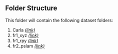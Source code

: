 ## Folder Structure

This folder will contain the following dataset folders:

1. Carla [_(link)_](https://github.com/qiaoxu123/Self-Driving-Cars/tree/master/Part3-Visual_Perception_for_Self-Driving_Cars/Module2-Visual_Features-Detection_Description_and_Matching/Homework/data)
2. fr1_xyz [_(link)_](https://vision.in.tum.de/rgbd/dataset/freiburg1/rgbd_dataset_freiburg1_xyz.tgz)
3. fr1_rpy [_(link)_](https://vision.in.tum.de/rgbd/dataset/freiburg1/rgbd_dataset_freiburg1_rpy.tgz)
4. fr2_pslam [_(link)_](https://vision.in.tum.de/rgbd/dataset/freiburg2/rgbd_dataset_freiburg2_pioneer_slam.tgz)
